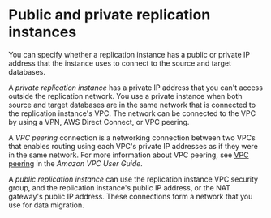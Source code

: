 # Public and private replication instances<a name="CHAP_ReplicationInstance.PublicPrivate"></a>

You can specify whether a replication instance has a public or private IP address that the instance uses to connect to the source and target databases\. 

A *private replication instance* has a private IP address that you can't access outside the replication network\. You use a private instance when both source and target databases are in the same network that is connected to the replication instance's VPC\. The network can be connected to the VPC by using a VPN, AWS Direct Connect, or VPC peering\.

A *VPC peering* connection is a networking connection between two VPCs that enables routing using each VPC's private IP addresses as if they were in the same network\. For more information about VPC peering, see [VPC peering](https://docs.aws.amazon.com/vpc/latest/userguide/vpc-peering.html) in the *Amazon VPC User Guide*\.

A *public replication instance* can use the replication instance VPC security group, and the replication instance's public IP address, or the NAT gateway's public IP address\. These connections form a network that you use for data migration\.